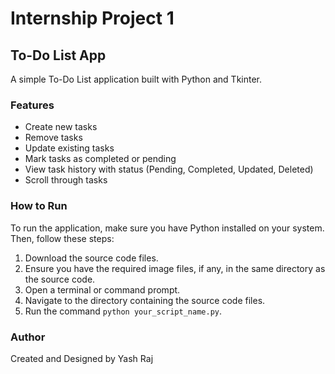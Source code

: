 # Internship Project 1

## To-Do List App

A simple To-Do List application built with Python and Tkinter.

### Features
- Create new tasks
- Remove tasks
- Update existing tasks
- Mark tasks as completed or pending
- View task history with status (Pending, Completed, Updated, Deleted)
- Scroll through tasks

### How to Run
To run the application, make sure you have Python installed on your system. Then, follow these steps:
1. Download the source code files.
2. Ensure you have the required image files, if any, in the same directory as the source code.
3. Open a terminal or command prompt.
4. Navigate to the directory containing the source code files.
5. Run the command `python your_script_name.py`.

### Author
Created and Designed by Yash Raj


